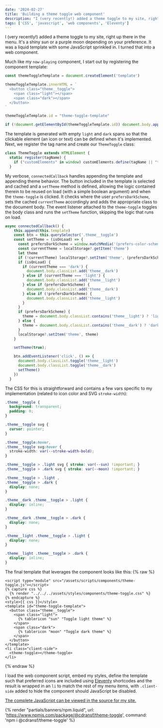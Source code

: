 ```yaml
---
date: '2024-02-27'
title: 'Building a theme toggle web component'
description: "I (very recently!) added a theme toggle to my site, right up there in the menu. It's a shiny sun or a purple moon depending on your preference. It was a liquid template with some JavaScript sprinkled in. I turned that into a web component."
tags: ['CSS', 'javascript', 'web components', 'Eleventy']
---
```

I (very recently!) added a theme toggle to my site, right up there in the menu. It's a shiny sun or a purple moon depending on your preference. It was a liquid template with some JavaScript sprinkled in. I turned that into a web component.<!-- excerpt -->

Much like my `now-playing` component, I start out by registering the component template:

```javascript
const themeToggleTemplate = document.createElement('template')

themeToggleTemplate.innerHTML = `
  <button class="theme__toggle">
    <span class="light"></span>
    <span class="dark"></span>
  </button>
`

themeToggleTemplate.id = "theme-toggle-template"

if (!document.getElementById(themeToggleTemplate.id)) document.body.appendChild(themeToggleTemplate)
```

The template is generated with empty `light` and `dark` spans so that the clickable element (an icon or text) can be defined when it's implemented. Next, we register the tag name and create our `ThemeToggle` class:

```javascript
class ThemeToggle extends HTMLElement {
  static register(tagName) {
    if ("customElements" in window) customElements.define(tagName || "theme-toggle", ThemeToggle)
  }
```

My verbose, `connectedCallback` handles appending the template and appending theme behavior. The button included in the template is selected and cached and a `setTheme` method is defined, allowing the logic contained therein to be reused on load (with a simple boolean argument) and when the `theme-toggle` is clicked. It checks where the user `prefersDarkScheme`, sets the cached `currentTheme` accordingly and adds the appropriate class to the document body. The event listener attached to the `theme-toggle` toggles the body class and runs the `setTheme` function, skipping the logic that runs on load.

```javascript
async connectedCallback() {
    this.append(this.template)
    const btn = this.querySelector('.theme__toggle')
    const setTheme = (isOnLoad) => {
      const prefersDarkScheme = window.matchMedia('(prefers-color-scheme: dark)').matches
      const currentTheme = localStorage?.getItem('theme')
      let theme
      if (!currentTheme) localStorage?.setItem('theme', (prefersDarkScheme ? 'dark' : 'light'))
      if (isOnLoad) {
        if (currentTheme === 'dark') {
          document.body.classList.add('theme__dark')
        } else if (currentTheme === 'light') {
          document.body.classList.add('theme__light')
        } else if (prefersDarkScheme) {
          document.body.classList.add('theme__dark')
        } else if (!prefersDarkScheme) {
          document.body.classList.add('theme__light')
        }
      }
      if (prefersDarkScheme) {
        theme = document.body.classList.contains('theme__light') ? 'light' : 'dark'
      } else {
        theme = document.body.classList.contains('theme__dark') ? 'dark' : 'light'
      }
      localStorage?.setItem('theme', theme)
    }

    setTheme(true);

    btn.addEventListener('click', () => {
      document.body.classList.toggle('theme__light')
      document.body.classList.toggle('theme__dark')
      setTheme()
    })
  }
```

The CSS for this is straightforward and contains a few vars specific to my implementation (related to icon color and SVG `stroke-width`):

```css
.theme__toggle {
  background: transparent;
  padding: 0;
}

.theme__toggle svg {
  cursor: pointer;
}

.theme__toggle:hover,
.theme__toggle svg:hover {
  stroke-width: var(--stroke-width-bold);
}

.theme__toggle > .light svg { stroke: var(--sun) !important; }
.theme__toggle > .dark svg { stroke: var(--moon) !important; }

.theme__toggle > .light ,
.theme__toggle > .dark {
  display: none;
}

.theme__dark .theme__toggle > .light {
  display: inline;
}

.theme__dark .theme__toggle > .dark {
  display: none;
}

.theme__light .theme__toggle > .light {
  display: none;
}

.theme__light .theme__toggle > .dark {
  display: inline;
}
```

The final template that leverages the component looks like this:
{% raw %}
```liquid
<script type="module" src="/assets/scripts/components/theme-toggle.js"></script>
{% capture css %}
  {% render "../../../assets/styles/components/theme-toggle.css" %}
{% endcapture %}
<style>{{ css }}</style>
<template id="theme-toggle-template">
  <button class="theme__toggle">
    <span class="light">
      {% tablericon "sun" "Toggle light theme" %}
    </span>
    <span class="dark">
      {% tablericon "moon" "Toggle dark theme" %}
    </span>
  </button>
</template>
<li class="client-side">
  <theme-toggle></theme-toggle>
</li>
```
{% endraw %}

I load the web component script, embed my styles, define the template such that preferred icons are included using [Eleventy](https://www.11ty.dev/) shortcodes and the result is wrapped in an `li` to match the rest of my menu items, with `.client-side` added to hide the component should JavaScript be disabled.

[The complete JavaScript can be viewed in the source for my site.](https://github.com/cdransf/coryd.dev/blob/main/src/assets/scripts/components/theme-toggle.js)

{% render "partials/banners/npm.liquid", url: 'https://www.npmjs.com/package/@cdransf/theme-toggle', command: 'npm i @cdransf/theme-toggle' %}